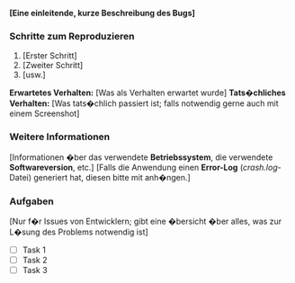 **[Eine einleitende, kurze Beschreibung des Bugs]**

### Schritte zum Reproduzieren
1. [Erster Schritt]
2. [Zweiter Schritt]
3. [usw.]

**Erwartetes Verhalten:** [Was als Verhalten erwartet wurde]
**Tats�chliches Verhalten:** [Was tats�chlich passiert ist; falls notwendig gerne auch mit einem  Screenshot]

### Weitere Informationen
[Informationen �ber das verwendete **Betriebssystem**, die verwendete **Softwareversion**, etc.]
[Falls die Anwendung einen **Error-Log** (_crash.log_-Datei) generiert hat, diesen bitte mit anh�ngen.]

### Aufgaben 
[Nur f�r Issues von Entwicklern; gibt eine �bersicht �ber alles, was zur L�sung des Problems notwendig ist]
- [ ] Task 1
- [ ] Task 2
- [ ] Task 3